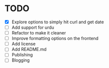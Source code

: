 # TODO
- [x] Explore options to simply hit curl and get date
- [ ] Add support for urdu
- [ ] Refactor to make it cleaner
- [ ] Improve formatting options on the frontend
- [ ] Add license
- [ ] Add README.md
- [ ] Publishing
- [ ] Blogging
